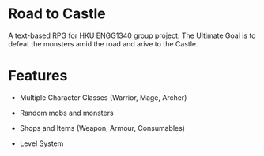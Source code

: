 # Road to Castle
A text-based RPG for HKU ENGG1340 group project.
The Ultimate Goal is to defeat the monsters amid the road and arive to the Castle.

# Features

- Multiple Character Classes (Warrior, Mage, Archer)

- Random mobs and monsters

- Shops and Items (Weapon, Armour, Consumables)

- Level System
